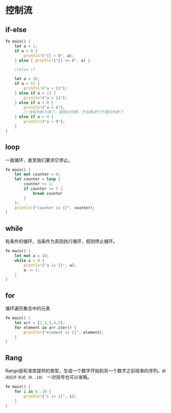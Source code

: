 # 控制流

## if-else

```rust
fn main() {
    let a = 1;
    if a > 0 {
        println!("{} > 0", a);
    } else { println!("{} <= 0", a) }

    //else if 

    let a = 10;
    if a > 11 {
        println!("a > 11");
    } else if a > 13 {
        println!("a > 13");
    } else if a > 8 {
        println!("a > 8");   
        //当有判断为真了，就跳出判断，不会再进行下面的判断了
    } else if a > 9 {   
        println!("a > 9");
    }
}
```

## loop
一直循环，直至我们要求它停止。
```rust
fn main() {
    let mut counter = 0;
    let counter = loop {
        counter += 1;
        if counter == 5 {
            break counter
        }
    };
    println!("counter is {}", counter);
}
```

## while
有条件的循环，当条件为真则执行循环，假则停止循环。

```rust
fn main() {
    let mut a = 10;
    while a > 0 {
        println!("a is {}", a);
        a -= 1;
    }
}
```

## for 
循环遍历集合中的元素

```rust
fn main() {
    let arr = [1,2,3,4,5];
    for element in arr.iter() {
        println!("element is {}", element);
    }
}
```

## Rang
Range是标准库提供的类型，生成一个数字开始到另一个数字之前结束的序列。`前闭后开`
`形式（0..10） `一对括号也可以省略。

```rust
fn main() {
    for i in 0..10 {
        println!("i is {}", i);
    }
}
```
